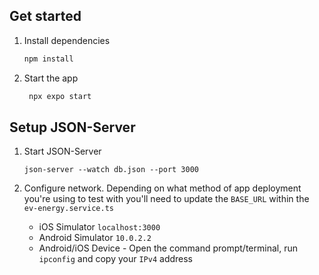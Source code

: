 ## Get started

1. Install dependencies

   ```bash
   npm install
   ```

2. Start the app

   ```bash
    npx expo start
   ```

## Setup JSON-Server

1. Start JSON-Server

   ```
   json-server --watch db.json --port 3000
   ```

2. Configure network. Depending on what method of app deployment you're using to test with you'll need to update the `BASE_URL` within the `ev-energy.service.ts`

   - iOS Simulator `localhost:3000`
   - Android Simulator `10.0.2.2`
   - Android/iOS Device - Open the command prompt/terminal, run `ipconfig` and copy your `IPv4` address



